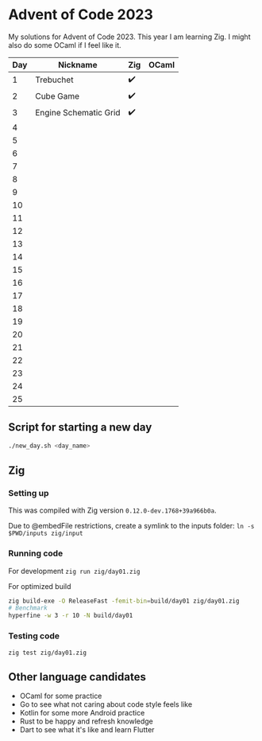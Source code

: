 # Advent of Code 2023

My solutions for Advent of Code 2023. This year I am learning Zig. I might also do some OCaml if I feel like it.

| Day | Nickname              | Zig | OCaml |
| --- | --------------------- | --- | ----- |
| 1   | Trebuchet             | ✔️  |       |
| 2   | Cube Game             | ✔️  |       |
| 3   | Engine Schematic Grid | ✔️  |       |
| 4   |                       |     |       |
| 5   |                       |     |       |
| 6   |                       |     |       |
| 7   |                       |     |       |
| 8   |                       |     |       |
| 9   |                       |     |       |
| 10  |                       |     |       |
| 11  |                       |     |       |
| 12  |                       |     |       |
| 13  |                       |     |       |
| 14  |                       |     |       |
| 15  |                       |     |       |
| 16  |                       |     |       |
| 17  |                       |     |       |
| 18  |                       |     |       |
| 19  |                       |     |       |
| 20  |                       |     |       |
| 21  |                       |     |       |
| 22  |                       |     |       |
| 23  |                       |     |       |
| 24  |                       |     |       |
| 25  |                       |     |       |

## Script for starting a new day

```bash
./new_day.sh <day_name>
```

## Zig

### Setting up

This was compiled with Zig version `0.12.0-dev.1768+39a966b0a`.

Due to @embedFile restrictions, create a symlink to the inputs folder: `ln -s $PWD/inputs zig/input`

### Running code

For development
`zig run zig/day01.zig`

For optimized build

```bash
zig build-exe -O ReleaseFast -femit-bin=build/day01 zig/day01.zig
# Benchmark
hyperfine -w 3 -r 10 -N build/day01
```

### Testing code

`zig test zig/day01.zig`

## Other language candidates

- OCaml for some practice
- Go to see what not caring about code style feels like
- Kotlin for some more Android practice
- Rust to be happy and refresh knowledge
- Dart to see what it's like and learn Flutter
